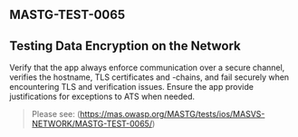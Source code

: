 ##  MASTG-TEST-0065

## Testing Data Encryption on the Network

Verify that the app always enforce communication over a secure channel, verifies the hostname, TLS certificates and -chains, and fail securely when encountering TLS and verification issues. Ensure the app provide justifications for exceptions to ATS when needed.

> Please see: (https://mas.owasp.org/MASTG/tests/ios/MASVS-NETWORK/MASTG-TEST-0065/)